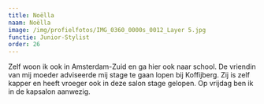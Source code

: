 ```yaml
---
title: Noëlla
naam: Noëlla
image: /img/profielfotos/IMG_0360_0000s_0012_Layer 5.jpg
functie: Junior-Stylist
order: 26
---
```



Zelf woon ik ook in Amsterdam-Zuid en ga hier ook naar school. De vriendin van mij moeder adviseerde mij stage te gaan lopen bij Koffijberg. Zij is zelf kapper en heeft vroeger ook in deze salon stage gelopen. Op vrijdag ben ik in de kapsalon aanwezig.&nbsp;&nbsp;